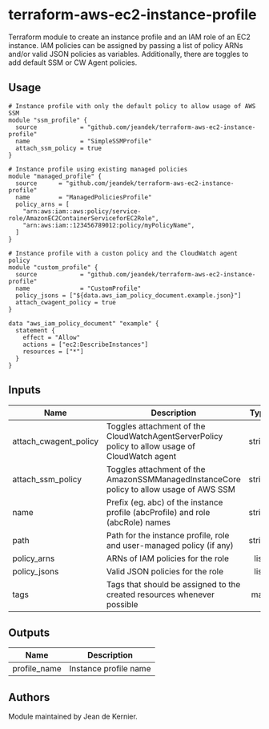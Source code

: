 # terraform-aws-ec2-instance-profile

Terraform module to create an instance profile and an IAM role of an EC2 instance. IAM policies can be assigned by passing a list of policy ARNs and/or valid JSON policies as variables. Additionally, there are toggles to add default SSM or CW Agent policies.

## Usage

```hcl
# Instance profile with only the default policy to allow usage of AWS SSM
module "ssm_profile" {
  source            = "github.com/jeandek/terraform-aws-ec2-instance-profile"
  name              = "SimpleSSMProfile"
  attach_ssm_policy = true
}

# Instance profile using existing managed policies
module "managed_profile" {
  source      = "github.com/jeandek/terraform-aws-ec2-instance-profile"
  name        = "ManagedPoliciesProfile"
  policy_arns = [
    "arn:aws:iam::aws:policy/service-role/AmazonEC2ContainerServiceforEC2Role",
    "arn:aws:iam::123456789012:policy/myPolicyName",
  ]
}

# Instance profile with a custon policy and the CloudWatch agent policy
module "custom_profile" {
  source            = "github.com/jeandek/terraform-aws-ec2-instance-profile"
  name              = "CustomProfile"
  policy_jsons = ["${data.aws_iam_policy_document.example.json}"]
  attach_cwagent_policy = true
}

data "aws_iam_policy_document" "example" {
  statement {
    effect = "Allow"
    actions = ["ec2:DescribeInstances"]
    resources = ["*"]
  }
}
```

## Inputs

| Name | Description | Type | Default | Required |
|------|-------------|:----:|:-----:|:-----:|
| attach\_cwagent\_policy | Toggles attachment of the CloudWatchAgentServerPolicy policy to allow usage of CloudWatch agent | string | `"false"` | no |
| attach\_ssm\_policy | Toggles attachment of the AmazonSSMManagedInstanceCore policy to allow usage of AWS SSM | string | `"false"` | no |
| name | Prefix \(eg. abc\) of the instance profile \(abcProfile\) and role \(abcRole\) names | string | n/a | yes |
| path | Path for the instance profile, role and user-managed policy \(if any\) | string | `"/"` | no |
| policy\_arns | ARNs of IAM policies for the role | list | `[]` | no |
| policy\_jsons | Valid JSON policies for the role | list | `[]` | no |
| tags | Tags that should be assigned to the created resources whenever possible | map | `{}` | no |

## Outputs

| Name | Description |
|------|-------------|
| profile\_name | Instance profile name |

## Authors

Module maintained by Jean de Kernier.
